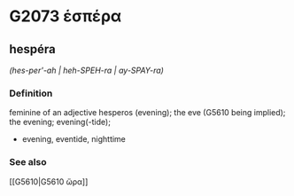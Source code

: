 # G2073 ἑσπέρα

## hespéra

_(hes-per'-ah | heh-SPEH-ra | ay-SPAY-ra)_

### Definition

feminine of an adjective hesperos (evening); the eve (G5610 being implied); the evening; evening(-tide); 

- evening, eventide, nighttime

### See also

[[G5610|G5610 ὥρα]]
